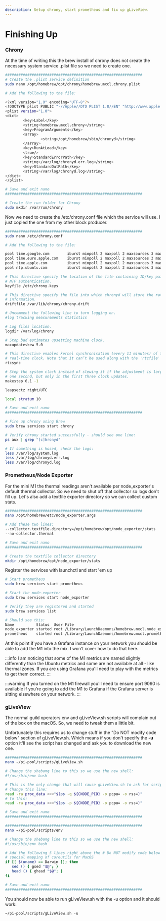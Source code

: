 ```yaml
---
description: Setup chrony, start prometheus and fix up gLiveView.
---
```


# Finishing Up

### Chrony

At the time of writing this the brew install of chrony does not create the necessary system service .plist file so we need to create one.

```bash
##############################################################
# Create the .plist service definition
sudo nano /opt/homebrew/opt/chrony/homebrew.mxcl.chrony.plist

# Add the following to the file:

<?xml version="1.0" encoding="UTF-8"?>
<!DOCTYPE plist PUBLIC "-//Apple//DTD PLIST 1.0//EN" "http://www.apple.com/DTDs/PropertyList-1.0.dtd">
<plist version="1.0">
<dict>
        <key>Label</key>
        <string>homebrew.mxcl.chrony</string>
        <key>ProgramArguments</key>
        <array>
                <string>/opt/homebrew/sbin/chronyd</string>
        </array>
        <key>RunAtLoad</key>
        <true/>
        <key>StandardErrorPath</key>
        <string>/var/log/chronyd.err.log</string>
        <key>StandardOutPath</key>
        <string>/var/log/chronyd.log</string>
</dict>
</plist>

# Save and exit nano
##############################################################

# Create the run folder for Chrony
sudo mkdir /var/run/chrony
```

Now we need to create the /etc/chrony.conf file which the service will use. I just copied the one from my other block producer.

```bash
##############################################################
sudo nano /etc/chrony.conf

# Add the following to the file:

pool time.google.com        iburst minpoll 2 maxpoll 2 maxsources 3 maxdelay 0.3
pool time.euro.apple.com    iburst minpoll 2 maxpoll 2 maxsources 3 maxdelay 0.3
pool time.apple.com         iburst minpoll 2 maxpoll 2 maxsources 3 maxdelay 0.3
pool ntp.ubuntu.com         iburst minpoll 2 maxpoll 2 maxsources 3 maxdelay 0.3

# This directive specify the location of the file containing ID/key pairs for
# NTP authentication.
keyfile /etc/chrony.keys

# This directive specify the file into which chronyd will store the rate
# information.
driftfile /var/lib/chrony/chrony.drift

# Uncomment the following line to turn logging on.
#log tracking measurements statistics

# Log files location.
logdir /var/log/chrony

# Stop bad estimates upsetting machine clock.
maxupdateskew 5.0

# This directive enables kernel synchronisation (every 11 minutes) of the
# real-time clock. Note that it can’t be used along with the 'rtcfile' directive.
rtcsync

# Step the system clock instead of slewing it if the adjustment is larger than
# one second, but only in the first three clock updates.
makestep 0.1 -1

leapsectz right/UTC

local stratum 10

# Save and exit nano
##############################################################

# Fire up chrony using Brew
sudo brew services start chrony

# Verify chrony started successfully - should see one line:
ps aux | grep "[c]hronyd"

# If something is hosed, check the logs:
less /var/log/system.log
less /var/log/chronyd.err.log
less /var/log/chronyd.log
```



### Prometheus/Node Exporter

For the mini M1 the thermal readings aren't available per node_exporter's default thermal collector. So we need to shut off that collector so logs don't fill up. Let's also
add a textfile exporter directory so we can collect custom stats.

```bash
##############################################################
nano /opt/homebrew/etc/node_exporter.args

# Add these two lines:
--collector.textfile.directory=/opt/homebrew/opt/node_exporter/stats
--no-collector.thermal

# Save and exit nano
##############################################################

# Create the textfile collector directory
mkdir /opt/homebrew/opt/node_exporter/stats
```

Register the services with launchctl and start 'em up

```bash
# Start prometheus
sudo brew services start prometheus

# Start the node-exporter
sudo brew services start node_exporter

# Verify they are registered and started
sudo brew services list

# Should see this:
Name          Status  User File
node_exporter started root /Library/LaunchDaemons/homebrew.mxcl.node_exporter.plist
prometheus    started root /Library/LaunchDaemons/homebrew.mxcl.prometheus.plist
```

At this point if you have a Grafana instance on your network you should be able to add the M1 into the mix. I won't cover how to do that here.

:::info
I am noticing that some of the M1 metrics are named slightly differently than the Ubuntu metrics and some are not available at all - like thermal zones. If you are using Grafana you'll need to play with the metrics to get them correct.
:::

:::warning
If you turned on the M1 firewall you'll need to ensure port 9090 is available if you're going to add the M1 to Grafana if the Grafana server is sitting elsewhere on your network.
:::

### gLiveView

The normal guild operators env and gLiveView.sh scripts will complain out of the box on the macOS. So, we need to tweak them a little bit.

Unfortunately this requires us to change stuff in the "Do NOT modify code below" section of gLiveView.sh. Which means if you don't specify the **-u** option it'll see the script has changed and ask you to download the new one.

```bash
##############################################################
nano ~/pi-pool/scripts/gLiveView.sh

# Change the shebang line to this so we use the new shell:
#!/usr/bin/env bash

# This is the only change that will cause gLiveView.sh to ask for script updates so you'll need to use the -u option. MacOS BSD doesn't have a workaround for ps.
# Change this line:
read -ra proc_data <<<"$(ps -q ${CNODE_PID} -o pcpu= -o rss=)"
# to this:
read -ra proc_data <<<"$(ps -p ${CNODE_PID} -o pcpu= -o rss=)"

# Save and exit nano
##############################################################

##############################################################
nano ~/pi-pool/scripts/env

# Change the shebang line to this so we use the new shell:
#!/usr/bin/env bash

# Add the following 5 lines right above the # Do NOT modify code below # line:
# special mapping of coreutils for MacOS
if [[ $(uname) == Darwin ]]; then
   sed () { gsed "$@"; }
   head () { ghead "$@"; }
fi

# Save and exit nano
##############################################################
```

You should now be able to run gLiveView.sh with the -u option and it should work:

`~/pi-pool/scripts/gLiveView.sh -u`
